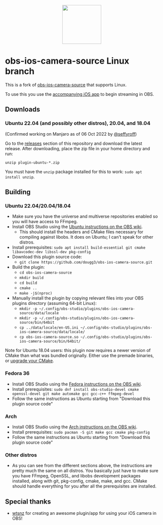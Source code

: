 <div align = "center">
<img src=".github/obs-logo.svg" width="128" height="128" />
</div>


obs-ios-camera-source Linux branch
==============
This is a fork of [obs-ios-camera-source](https://github.com/wtsnz/obs-ios-camera-source) that supports Linux.

To use this you use the [accompanying iOS app](https://obs.camera/) to begin streaming in OBS.

## Downloads

### Ubuntu 22.04 (and possibly other distros), 20.04, and 18.04  
(Confirmed working on Manjaro as of 06 Oct 2022 by [@seffyroff](https://github.com/seffyroff))

Go to the [releases](https://github.com/dougg3/obs-ios-camera-source/releases) section of this repository and download the latest release. After downloading, place the zip file in your home directory and run:

```
unzip plugin-ubuntu-*.zip
```

You must have the `unzip` package installed for this to work: `sudo apt install unzip`.

## Building

### Ubuntu 22.04/20.04/18.04

- Make sure you have the universe and multiverse repositories enabled so you will have access to FFmpeg.
- Install OBS Studio using the [Ubuntu instructions on the OBS wiki](https://obsproject.com/wiki/install-instructions#ubuntu-installation).
  - This should install the headers and CMake files necessary for compiling against libobs. It does on Ubuntu; I can't speak for other distros.
- Install prerequisites: `sudo apt install build-essential git cmake libavcodec-dev libssl-dev pkg-config`
- Download this plugin source code:
  - `git clone https://github.com/dougg3/obs-ios-camera-source.git`
- Build the plugin:
  - `cd obs-ios-camera-source`
  - `mkdir build`
  - `cd build`
  - `cmake ..`
  - `make -j$(nproc)`
- Manually install the plugin by copying relevant files into your OBS plugins directory (assuming 64-bit Linux):
  - `mkdir -p ~/.config/obs-studio/plugins/obs-ios-camera-source/data/locale`
  - `mkdir -p ~/.config/obs-studio/plugins/obs-ios-camera-source/bin/64bit`
  - `cp ../data/locale/en-US.ini ~/.config/obs-studio/plugins/obs-ios-camera-source/data/locale/`
  - `cp obs-ios-camera-source.so ~/.config/obs-studio/plugins/obs-ios-camera-source/bin/64bit/`

Note for Ubuntu 18.04 users: this plugin now requires a newer version of CMake than what was bundled originally. Either use the premade binaries, or [upgrade your CMake](https://apt.kitware.com/).

### Fedora 36

- Install OBS Studio using the [Fedora instructions on the OBS wiki](https://obsproject.com/wiki/unofficial-linux-builds#fedora).
- Install prerequisites: `sudo dnf install obs-studio-devel cmake openssl-devel git make automake gcc gcc-c++ ffmpeg-devel`
- Follow the same instructions as Ubuntu starting from "Download this plugin source code"

### Arch

- Install OBS Studio using the [Arch instructions on the OBS wiki](https://obsproject.com/wiki/unofficial-linux-builds#arch-linuxmanjaro).
- Install prerequisites: `sudo pacman -S git make gcc cmake pkg-config`
- Follow the same instructions as Ubuntu starting from "Download this plugin source code"

### Other distros

- As you can see from the different sections above, the instructions are pretty much the same on all distros. You basically just have to make sure you have FFmpeg, OpenSSL, and libobs development packages installed, along with git, pkg-config, cmake, make, and gcc. CMake should handle everything for you after all the prerequisites are installed.

## Special thanks
- [wtsnz](https://github.com/wtsnz) for creating an awesome plugin/app for using your iOS camera in OBS!

